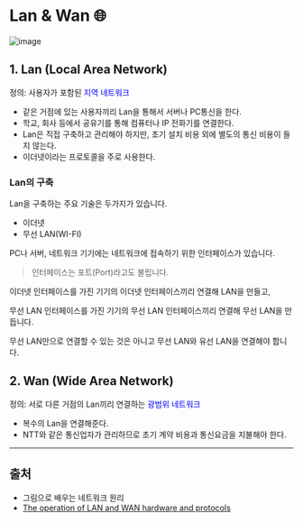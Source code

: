 # Lan & Wan :globe_with_meridians:
![image](https://www.open.edu/openlearncreate/pluginfile.php/259785/mod_oucontent/oucontent/35343/4d74da75/dc44f95b/cn_white_fig1.jpg)
## 1. Lan (Local Area Network)
정의: 사용자가 포함된 <span style="color: blue">지역 네트워크</span>

* 같은 거점에 있는 사용자끼리 Lan을 통해서 서버나 PC통신을 한다.
* 학교, 회사 등에서 공유기를 통해 컴퓨터나 IP 전화기를 연결한다.
* Lan은 직접 구축하고 관리해야 하지만, 초기 설치 비용 외에 별도의 통신 비용이 들지 않는다.
* 이더넷이라는 프로토콜을 주로 사용한다.

### Lan의 구축
Lan을 구축하는 주요 기술은 두가지가 있습니다.
* 이더넷
* 무선 LAN(WI-FI)

PC나 서버, 네트워크 기기에는 네트워크에 접속하기 위한 인터페이스가 있습니다.

> 인터페이스는 포트(Port)라고도 불립니다.

이더넷 인터페이스를 가진 기기의 이더넷 인터페이스끼리 연결해 LAN을 만들고,

무선 LAN 인터페이스를 가진 기기의 무선 LAN 인터페이스끼리 연결해 무선 LAN을 만듭니다.

무선 LAN만으로 연결할 수 있는 것은 아니고 무선 LAN와 유선 LAN을 연결해야 합니다.
## 2. Wan (Wide Area Network)
정의: 서로 다른 거점의 Lan끼리 연결하는 <span style="color: blue">광범위 네트워크</span>

* 복수의 Lan을 연결해준다.
* NTT와 같은 통신업자가 관리하므로 초기 계약 비용과 통신요금을 지불해야 한다.

---


## 출처
* 그림으로 배우는 네트워크 원리
* [The operation of LAN and WAN hardware and protocols](https://www.open.edu/openlearncreate/mod/oucontent/view.php?id=130530&printable=1)





